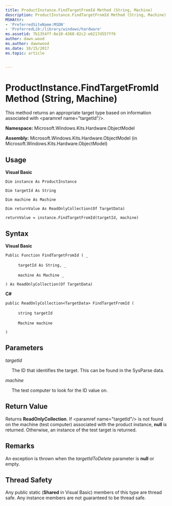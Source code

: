 ```yaml
---
title: ProductInstance.FindTargetFromId Method (String, Machine)
description: ProductInstance.FindTargetFromId Method (String, Machine)
MSHAttr:
- 'PreferredSiteName:MSDN'
- 'PreferredLib:/library/windows/hardware'
ms.assetid: 7b1354ff-8e10-4368-82c2-e6217d557ff6
author: dawn.wood
ms.author: dawnwood
ms.date: 10/15/2017
ms.topic: article


---
```


# ProductInstance.FindTargetFromId Method (String, Machine)


This method returns an appropriate target type based on information associated with &lt;paramref name="targetId"/&gt;.

**Namespace:** Microsoft.Windows.Kits.Hardware.ObjectModel

**Assembly:** Microsoft.Windows.Kits.Hardware.ObjectModel (in Microsoft.Windows.Kits.Hardware.ObjectModel)

## <span id="Usage"></span><span id="usage"></span><span id="USAGE"></span>Usage


**Visual Basic**

`Dim instance As ProductInstance`

`Dim targetId As String`

`Dim machine As Machine`

`Dim returnValue As ReadOnlyCollection(Of TargetData)`

`returnValue = instance.FindTargetFromId(targetId, machine)`

## <span id="Syntax"></span><span id="syntax"></span><span id="SYNTAX"></span>Syntax


**Visual Basic**

`Public Function FindTargetFromId ( _`

          `targetId As String, _`

          `machine As Machine _`

`) As ReadOnlyCollection(Of TargetData)`

**C#**

`public ReadOnlyCollection<TargetData> FindTargetFromId (`

          `string targetId`

          `Machine machine`

`)`

## <span id="Parameters"></span><span id="parameters"></span><span id="PARAMETERS"></span>Parameters


*targetId*

     The ID that identifies the target. This can be found in the SysParse data.

*machine*

     The test computer to look for the ID value on.

## <span id="Return_Value"></span><span id="return_value"></span><span id="RETURN_VALUE"></span>Return Value


Returns **ReadOnlyCollection**. If &lt;paramref name="targetId"/&gt; is not found on the machine (test computer) associated with the product instance, **null** is returned. Otherwise, an instance of the test target is returned.

## <span id="Remarks"></span><span id="remarks"></span><span id="REMARKS"></span>Remarks


An exception is thrown when the *targetIdToDelete* parameter is **null** or empty.

## <span id="Thread_Safety"></span><span id="thread_safety"></span><span id="THREAD_SAFETY"></span>Thread Safety


Any public static (**Shared** in Visual Basic) members of this type are thread safe. Any instance members are not guaranteed to be thread safe.

 

 






